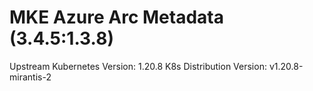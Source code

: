 # MKE Azure Arc Metadata (3.4.5:1.3.8)

Upstream Kubernetes Version: 1.20.8
K8s Distribution Version: v1.20.8-mirantis-2
